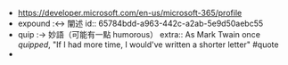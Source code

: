 - https://developer.microsoft.com/en-us/microsoft-365/profile
- expound :<-> 闡述
  id:: 65784bdd-a963-442c-a2ab-5e9d50aebc55
- quip :-> 妙語（可能有一點 humorous）
  extra:: As Mark Twain once *quipped*, "If I had more time, I would've written a shorter letter" #quote
-